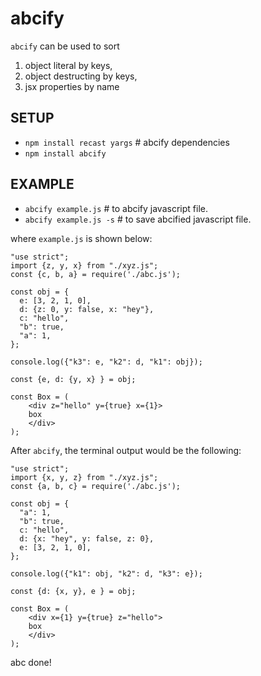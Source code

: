 # abcify

`abcify` can be used to sort
1. object literal by keys,
2. object destructing by keys,
3. jsx properties by name

## SETUP

* `npm install recast yargs` # abcify dependencies
* `npm install abcify`

## EXAMPLE

* `abcify example.js` # to abcify javascript file.
* `abcify example.js -s` # to save abcified javascript file.

where `example.js` is shown below:

```
"use strict";
import {z, y, x} from "./xyz.js";
const {c, b, a} = require('./abc.js');

const obj = {
  e: [3, 2, 1, 0],
  d: {z: 0, y: false, x: "hey"},
  c: "hello",
  "b": true,
  "a": 1,
};

console.log({"k3": e, "k2": d, "k1": obj});

const {e, d: {y, x} } = obj;

const Box = (
    <div z="hello" y={true} x={1}>
    box
    </div>
);
```

After `abcify`, the terminal output would be the following:

```
"use strict";
import {x, y, z} from "./xyz.js";
const {a, b, c} = require('./abc.js');

const obj = {
  "a": 1,
  "b": true,
  c: "hello",
  d: {x: "hey", y: false, z: 0},
  e: [3, 2, 1, 0],
};

console.log({"k1": obj, "k2": d, "k3": e});

const {d: {x, y}, e } = obj;

const Box = (
    <div x={1} y={true} z="hello">
    box
    </div>
);
```

abc done!
